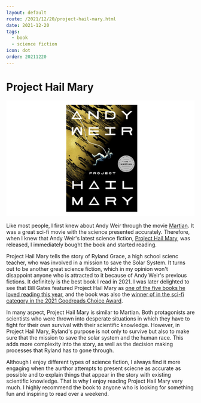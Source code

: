 ```yaml
---
layout: default
route: /2021/12/20/project-hail-mary.html
date: 2021-12-20
tags:
  - book
  - science fiction
icon: dot
order: 20211220
---
```


# Project Hail Mary

![](/assets/images/project-hail-mary.png)

Like most people, I first knew about Andy Weir through the movie [Martian](https://en.wikipedia.org/wiki/The_Martian_(film)). It was a great sci-fi movie with the science presented accurately. Therefore, when I knew that Andy Weir's latest science fiction, [Project Hail Mary](https://en.wikipedia.org/wiki/Project_Hail_Mary), was released, I immediately bought the book and started reading.

Project Hail Mary tells the story of Ryland Grace, a high school scienc teacher, who was involved in a mission to save the Solar System. It turns out to be another great science fiction, which in my opinion won't disappoint anyone who is attracted to it because of Andy Weir's previous fictions. It definitely is the best book I read in 2021. I was later delighted to see that Bill Gates featured Project Hail Mary as [one of the five books he loved reading this year](https://www.gatesnotes.com/Books/Project-Hail-Mary), and the book was also the [winner of in the sci-fi category in the 2021 Goodreads Choice Award](https://www.goodreads.com/choiceawards/best-science-fiction-books-2021).

In many aspect, Project Hail Mary is similar to Martian. Both protagonists are scientists who were thrown into desperate situations in which they have to fight for their own survival with their scientific knowledge. However, in Project Hail Mary, Ryland's purpose is not only to survive but also to make sure that the mission to save the solar system and the human race. This adds more complexity into the story, as well as the decision making processes that Ryland has to gone through.

Although I enjoy different types of science fiction, I always find it more engaging when the aurthor attempts to present sciecne as accurate as possible and to explain things that appear in the story with existing scientific knowledge. That is why I enjoy reading Project Hail Mary very much. I highly recommend the book to anyone who is looking for something fun and inspiring to read over a weekend.
